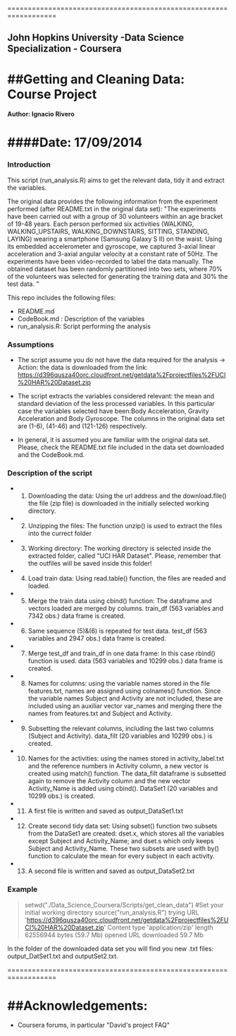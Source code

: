  ==================================================================
## John Hopkins University -Data Science Specialization - Coursera
##Getting and Cleaning Data: Course Project
 =================================================================
#### Author: Ignacio Rivero
####Date: 17/09/2014
 ==================================================================

### Introduction

This script (run_analysis.R) aims to get the relevant data, tidy it and extract the variables.

The original data provides the following information from the experiment performed (after README.txt in the original data set): "The experiments have been carried out with a group of 30 volunteers within an age bracket of 19-48 years. Each person performed six activities (WALKING, WALKING_UPSTAIRS, WALKING_DOWNSTAIRS, SITTING, STANDING, LAYING) wearing a smartphone (Samsung Galaxy S II) on the waist. Using its embedded accelerometer and gyroscope, we captured 3-axial linear acceleration and 3-axial angular velocity at a constant rate of 50Hz. The experiments have been video-recorded to label the data manually. The obtained dataset has been randomly partitioned into two sets, where 70% of the volunteers was selected for generating the training data and 30% the test data. "


This repo includes the following files:
* README.md
* CodeBook.md : Description of the variables
* run_analysis.R: Script performing the analysis

### Assumptions

* The script assume you do not have the data required for the analysis 
 -> Action: the data is downloaded from the link: https://d396qusza40orc.cloudfront.net/getdata%2Fprojectfiles%2FUCI%20HAR%20Dataset.zip 

* The script extracts the variables considered relevant: the mean and standard deviation of the less processed variables. In this particular case the variables selected have been:Body Acceleration, Gravity Acceleration and Body Gyroscope. The columns in the original data set are (1-6), (41-46) and (121-126) respectively.

* In general, it is assumed you are familiar with the original data set. Please, check the README.txt file included in the data set downloaded and the CodeBook.md. 


### Description of the script

* 1) Downloading the data:
Using the url address and the download.file() the file (zip file) is downloaded in the initially selected working directory.
* 2) Unzipping the files:
The function unzip() is used to extract the files into the currect folder
* 3) Working directory: 
The working directory is selected inside the extracted folder, called "UCI HAR Dataset". Please, remember that the outfiles will be saved inside this folder!
* 4) Load train data: Using read.table() function, the files are readed and loaded.
* 5) Merge the train data using cbind() function:
The dataframe and vectors loaded are merged by columns. train_df (563 variables and 7342 obs.) data frame is created.
* 6) Same sequence (5)&(6) is repeated for test data. test_df (563 variables and 2947 obs.) data frame is created.
* 7) Merge test_df and train_df in one data frame: In this case rbind() function is used. data (563 variables and 10299 obs.) data frame is created.
* 8) Names for columns: using the variable names stored in the file features.txt, names are assigned using colnames() function. Since the variable names Subject and Activity are not included, these are included using an auxiliar vector var_names and merging there the names from features.txt and Subject and Activity.
* 9) Subsetting the relevant columns, including the last two columns (Subject and Activity). data_filt (20 variables and 10299 obs.) is created.
* 10) Names for the activities: using the names stored in activity_label.txt and the reference numbers in Activity column, a new vector is created using match() function. The data_filt dataframe is subsetted again to remove the Activity column and the new vector Activity_Name is added using cbind(). DataSet1 (20 variables and 10299 obs.) is created.
* 11) A first file is written and saved as output_DataSet1.txt
* 12) Create second tidy data set: Using subset() function two subsets from the DataSet1 are created: dset.x, which stores all the variables except Subject and Activity_Name; and dset.s which only keeps Subject and Activity_Name. These two subsets are used with by() function to calculate the mean for every subject in each activity.
* 13) A second file is written and saved as output_DataSet2.txt

### Example 

> setwd("./Data_Science_Coursera/Scripts/get_clean_data")  #Set your initial working directory
> source("run_analysis.R")
trying URL 'https://d396qusza40orc.cloudfront.net/getdata%2Fprojectfiles%2FUCI%20HAR%20Dataset.zip'
Content type 'application/zip' length 62556944 bytes (59.7 Mb)
opened URL
downloaded 59.7 Mb

In the folder of the downloaded data set you will find you new .txt files: output_DatSet1.txt and outputSet2.txt.






















==================================================================

##Acknowledgements:
=================
 * Coursera forums, in particular "David's project FAQ"

